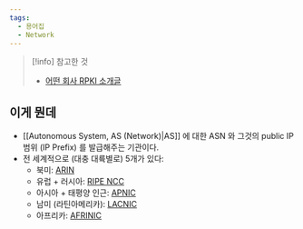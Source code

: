 ```yaml
---
tags:
  - 용어집
  - Network
---
```

> [!info] 참고한 것
> - [어떤 회사 RPKI 소개글](https://www.noction.com/blog/rpki-overview)

## 이게 뭔데

- [[Autonomous System, AS (Network)|AS]] 에 대한 ASN 와 그것의 public IP 범위 (IP Prefix) 를 발급해주는 기관이다.
- 전 세계적으로 (대충 대륙별로) 5개가 있다:
	- 북미: [ARIN](https://www.arin.net/)
	- 유럽 + 러시아: [RIPE NCC](https://www.ripe.net/)
	- 아시아 + 태평양 인근: [APNIC](https://www.apnic.net/)
	- 남미 (라틴아메리카): [LACNIC](https://www.lacnic.net/)
	- 아프리카: [AFRINIC](https://afrinic.net/)